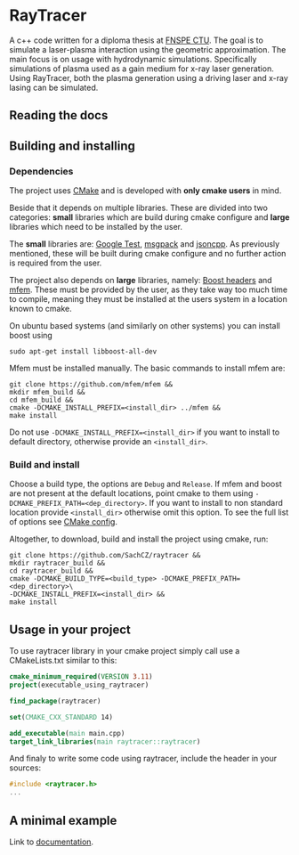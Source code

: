 # RayTracer
A c++ code written for a diploma thesis at [FNSPE CTU](https://www.fjfi.cvut.cz/en/).
The goal is to simulate a laser-plasma interaction using the geometric approximation.
The main focus is on usage with hydrodynamic simulations. Specifically simulations of plasma
used as a gain medium for x-ray laser generation. Using RayTracer, both the plasma generation
using a driving laser and x-ray lasing can be simulated. 

## Reading the docs
[//]: # (TODO expand this when the docs are coplete)

## Building and installing

### Dependencies
The project uses [CMake](https://cmake.org/) and is developed with **only cmake users**
in mind.
 
Beside that it depends on multiple libraries. These are divided into two categories:
**small** libraries which are build during cmake configure and **large** libraries which
need to be installed by the user.

The **small** libraries are:
[Google Test](https://github.com/google/googletest),
[msgpack](https://github.com/msgpack/msgpack-c/tree/cpp_master) and
[jsoncpp](https://github.com/open-source-parsers/jsoncpp). As previously mentioned,
these will be built during cmake configure and no further action is required from
the user.

The project also depends on **large** libraries, namely:
[Boost headers](https://www.boost.org/) and
[mfem](https://mfem.org/). These must be provided by the user, as they take way too much time to compile,
meaning they must be installed at the users system in a location known to cmake.

On ubuntu based systems (and similarly on other systems) you can install boost using
```shell
sudo apt-get install libboost-all-dev
```

Mfem must be installed manually. The basic commands to install mfem are:
```shell
git clone https://github.com/mfem/mfem &&
mkdir mfem_build &&
cd mfem_build &&
cmake -DCMAKE_INSTALL_PREFIX=<install_dir> ../mfem &&
make install
```
Do not use `-DCMAKE_INSTALL_PREFIX=<install_dir>` if you want to install
to default directory, otherwise provide an `<install_dir>`.

### Build and install
Choose a build type, the options are `Debug` and `Release`.
If mfem and boost are not present at the default locations, point cmake to them using 
`-DCMAKE_PREFIX_PATH=<dep_directory>`. If you want to install to non standard location
provide `<install_dir>` otherwise omit this option. To see the full list of options
see [CMake config](docs/markdown/cmake.md).

Altogether, to download, build and install the project using cmake, run:
```shell
git clone https://github.com/SachCZ/raytracer &&
mkdir raytracer_build &&
cd raytracer_build &&
cmake -DCMAKE_BUILD_TYPE=<build_type> -DCMAKE_PREFIX_PATH=<dep_directory>\
-DCMAKE_INSTALL_PREFIX=<install_dir> &&
make install
```

## Usage in your project
To use raytracer library in your cmake project simply call use a CMakeLists.txt
similar to this:
```cmake
cmake_minimum_required(VERSION 3.11)
project(executable_using_raytracer)

find_package(raytracer)

set(CMAKE_CXX_STANDARD 14)

add_executable(main main.cpp)
target_link_libraries(main raytracer::raytracer)
```

And finaly to write some code using raytracer, include the header in your sources:
```c++
#include <raytracer.h>
...
```

## A minimal example

Link to [documentation](https://sachcz.github.io/raytracer).
